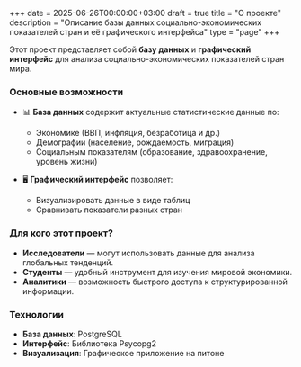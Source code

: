 +++
date = 2025-06-26T00:00:00+03:00
draft = true
title = "О проекте"
description = "Описание базы данных социально-экономических показателей стран и её графического интерфейса"
type = "page"
+++

Этот проект представляет собой **базу данных** и **графический интерфейс** для анализа социально-экономических показателей стран мира.  

### Основные возможности

- 📊 **База данных** содержит актуальные статистические данные по:
  - Экономике (ВВП, инфляция, безработица и др.)
  - Демографии (население, рождаемость, миграция)
  - Социальным показателям (образование, здравоохранение, уровень жизни)

- 🖥️ **Графический интерфейс** позволяет:
  - Визуализировать данные в виде таблиц
  - Сравнивать показатели разных стран

### Для кого этот проект?

- **Исследователи** — могут использовать данные для анализа глобальных тенденций.  
- **Студенты** — удобный инструмент для изучения мировой экономики.  
- **Аналитики** — возможность быстрого доступа к структурированной информации.  

### Технологии

- **База данных**: PostgreSQL
- **Интерфейс**: Библиотека Psycopg2
- **Визуализация**: Графическое приложение на питоне
